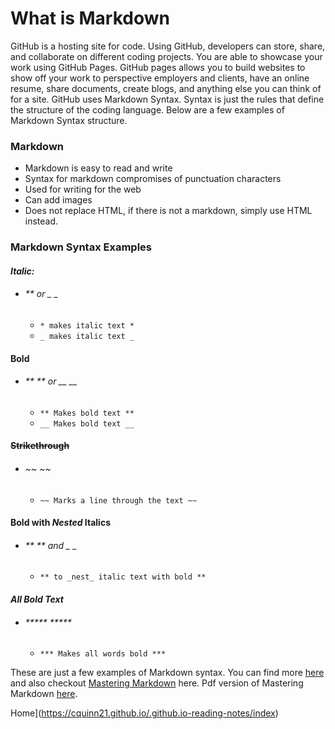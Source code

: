 # What is Markdown


GitHub is a hosting site for code. Using GitHub, developers can store, share, and collaborate on different coding projects. You are able to showcase your work using GitHub Pages. GitHub pages allows you to build websites to show off your work to perspective employers and clients, have an online resume, share documents, create blogs, and anything else you can think of for a site. GitHub uses Markdown Syntax. Syntax is just the rules that define the structure of the coding language. Below are a few examples of Markdown Syntax structure.

### Markdown

- Markdown is easy to read and write
- Syntax for markdown compromises of punctuation characters
- Used for writing for the web
- Can add images
- Does not replace HTML, if there is not a markdown, simply use HTML instead.

### Markdown Syntax Examples

#### ***Italic:*** 

- ###### ** or _ _       
    -  ```* makes italic text * ```
    -  ``` _ makes italic text _ ```

#### **Bold**

- ###### ** ** or __ __
    - ``` ** Makes bold text ** ```
    - ``` __ Makes bold text __ ```

#### ~~Strikethrough~~

- ###### ~~ ~~
    - ``` ~~ Marks a line through the text ~~ ```
   
#### **Bold with _Nested_ Italics**

- ###### ** ** and _ _
    - ``` ** to _nest_ italic text with bold ** ```

#### ***All Bold Text***
- ###### ***** *****
    - ``` *** Makes all words bold *** ```

These are just a few examples of Markdown syntax. You can find more [here](https://docs.github.com/en/github/writing-on-github/getting-started-with-writing-and-formatting-on-github/basic-writing-and-formatting-syntax#links) and also checkout [Mastering Markdown](https://guides.github.com/features/mastering-markdown/) here. Pdf version of Mastering Markdown [here](https://guides.github.com/pdfs/markdown-cheatsheet-online.pdf). 

Home](https://cquinn21.github.io/.github.io-reading-notes/index)
